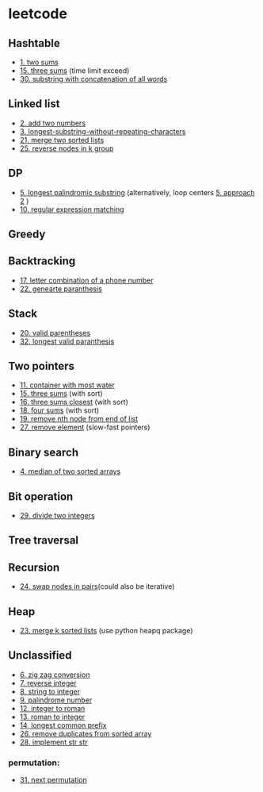# leetcode

## Hashtable
* [1. two sums](https://github.com/yc65/lc/blob/master/1.two-sum.py)
* [15. three sums](https://github.com/yc65/lc/blob/master/15.3-sum_based_on_two_sums.py) (time limit exceed)
* [30. substring with concatenation of all words](https://github.com/yc65/lc/blob/master/30.substring-with-concatenation-of-all-words.py)
## Linked list
* [2. add two numbers](https://github.com/yc65/lc/blob/master/2.add-two-numbers.py)
* [3. longest-substring-without-repeating-characters](https://github.com/yc65/lc/blob/master/3.longest-substring-without-repeating-characters.py)
* [21. merge two sorted lists](https://github.com/yc65/lc/blob/master/21.merge-two-sorted-lists.py)
* [25. reverse nodes in k group](https://github.com/yc65/lc/blob/master/25.reverse-nodes-in-k-group.py)
## DP
* [5. longest palindromic substring](https://github.com/yc65/lc/blob/master/5.longest-palindromic-substring_dp.py) (alternatively, loop centers [5. approach 2](https://github.com/yc65/lc/blob/master/5.longest-palindromic-substring_loop_center.py) )
* [10. regular expression matching](https://github.com/yc65/lc/blob/master/10.regular-expression-matching.py)
## Greedy
## Backtracking
* [17. letter combination of a phone number](https://github.com/yc65/lc/blob/master/17.letter-combinations-of-a-phone-number.py)
* [22. genearte paranthesis](https://github.com/yc65/lc/blob/master/22.generate-parentheses.py)
## Stack
* [20. valid parentheses](https://github.com/yc65/lc/blob/master/20.valid-parentheses.py)
* [32. longest valid paranthesis](https://github.com/yc65/lc/blob/master/32.longest-valid-parentheses.py)
## Two pointers
* [11. container with most water](https://github.com/yc65/lc/blob/master/11.container-with-most-water.py)
* [15. three sums](https://github.com/yc65/lc/blob/master/15.3-sum_with_sort.py) (with sort)
* [16. three sums closest](https://github.com/yc65/lc/blob/master/16.3-sum-closest.py) (with sort)
* [18. four sums](https://github.com/yc65/lc/blob/master/18.4-sum.py) (with sort)
* [19. remove nth node from end of list](https://github.com/yc65/lc/blob/master/19.remove-nth-node-from-end-of-list.py)
* [27. remove element](https://github.com/yc65/lc/blob/master/27.remove-element.py) (slow-fast pointers)
## Binary search
* [4. median of two sorted arrays](https://github.com/yc65/lc/blob/master/4.median-of-two-sorted-arrays.py)
## Bit operation
* [29. divide two integers](https://github.com/yc65/lc/blob/master/29.divide-two-integers.py)
## Tree traversal
## Recursion 
* [24. swap nodes in pairs](https://github.com/yc65/lc/blob/master/24.swap-nodes-in-pairs.py)(could also be iterative)
## Heap
* [23. merge k sorted lists](https://github.com/yc65/lc/blob/master/23.merge-k-sorted-lists_with_heap.py) (use python heapq package)
## Unclassified
* [6. zig zag conversion](https://github.com/yc65/lc/blob/master/6.zig-zag-conversion_solusion1.py)
* [7. reverse integer](https://github.com/yc65/lc/blob/master/7.reverse-integer.py)
* [8. string to integer](https://github.com/yc65/lc/blob/master/8.string-to-integer-atoi.py)
* [9. palindrome number](https://github.com/yc65/lc/blob/master/9.palindrome-number.py)
* [12. integer to roman](https://github.com/yc65/lc/blob/master/12.integer-to-roman.py)
* [13. roman to integer](https://github.com/yc65/lc/blob/master/13.roman-to-integer.py)
* [14, longest common prefix](https://github.com/yc65/lc/blob/master/14.longest-common-prefix.py)
* [26. remove duplicates from sorted array](https://github.com/yc65/lc/blob/master/26.remove-duplicates-from-sorted-array.py)
* [28. implement str str](https://github.com/yc65/lc/blob/master/28.implement-str-str.py)

### permutation:
* [31. next permutation](https://github.com/yc65/lc/blob/master/31.next-permutation.py)
